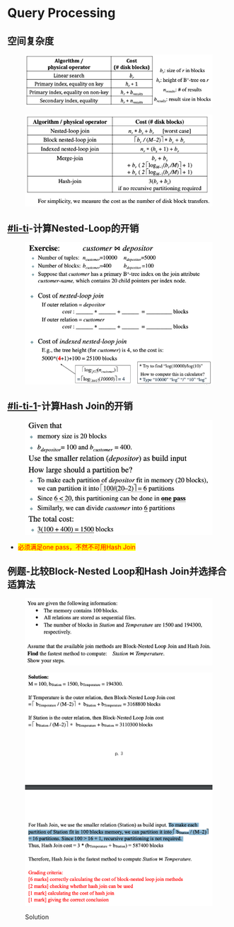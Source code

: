 # Query Processing

## 空间复杂度

<figure><img src="../../../.gitbook/assets/image (125).png" alt=""><figcaption></figcaption></figure>

<figure><img src="../../../.gitbook/assets/image (126).png" alt=""><figcaption></figcaption></figure>

## [#li-ti](how-to-process-join-operation.md#li-ti "mention")-计算Nested-Loop的开销

<figure><img src="../../../.gitbook/assets/image (12).png" alt=""><figcaption></figcaption></figure>

## [#li-ti-1](how-to-process-join-operation.md#li-ti-1 "mention")-计算Hash Join的开销

<figure><img src="../../../.gitbook/assets/image (11).png" alt=""><figcaption></figcaption></figure>

* <mark style="color:red;">必须满足one pass，不然不可用Hash Join</mark>

## 例题-比较Block-Nested Loop和Hash Join并选择合适算法

<figure><img src="../../../.gitbook/assets/image (124).png" alt=""><figcaption></figcaption></figure>

<figure><img src="../../../.gitbook/assets/image (127).png" alt=""><figcaption><p>Solution</p></figcaption></figure>

